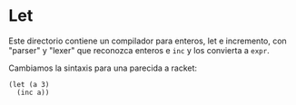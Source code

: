 # Let

Este directorio contiene un compilador para enteros, let e incremento,
con "parser" y "lexer" que reconozca enteros e `inc` y los convierta a
`expr`.

Cambiamos la sintaxis para una parecida a racket:

```
(let (a 3)
  (inc a))
```
